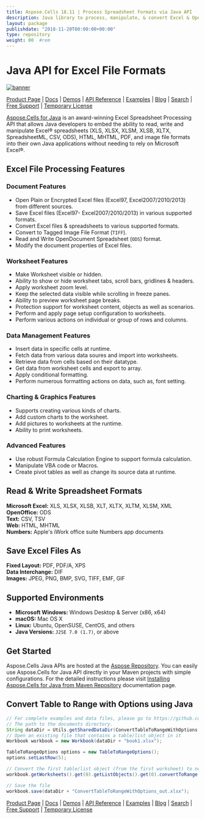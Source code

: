```yaml
---
title: Aspose.Cells 18.11 | Process Spreadsheet Formats via Java API 
description: Java library to process, manipulate, & convert Excel & OpenOffice spreadsheets. Supports formula(e), charts, validations, rendering, printing, & encryption.
layout: package
publishdate: "2018-11-20T00:00:00+00:00"
type: repository
weight: 00	#rem
---
```


# Java API for Excel File Formats

[![banner](../aspose_cells-for-java-banner.png)](./)

[Product Page](https://products.aspose.com/cells/java) | [Docs](https://docs.aspose.com/cells/java/) | [Demos](https://products.aspose.app/cells/family) | [API Reference](https://apireference.aspose.com/cells/java) | [Examples](https://github.com/aspose-cells/Aspose.Cells-for-Java) | [Blog](https://blog.aspose.com/category/cells/) | [Search](https://search.aspose.com/) | [Free Support](https://forum.aspose.com/c/cells) | [Temporary License](https://purchase.aspose.com/temporary-license)

[Aspose.Cells for Java](https://products.aspose.com/cells/java) is an award-winning Excel Spreadsheet Processing API that allows Java developers to embed the ability to read, write and manipulate Excel&reg; spreadsheets (XLS, XLSX, XLSM, XLSB, XLTX, SpreadsheetML, CSV, ODS), HTML, MHTML, PDF, and image file formats into their own Java applications without needing to rely on Microsoft Excel&reg;.

## Excel File Processing Features

### Document Features

- Open Plain or Encrypted Excel files (Excel97, Excel2007/2010/2013) from different sources.
- Save Excel files (Excel97- Excel2007/2010/2013) in various supported formats.
- Convert Excel files & spreadsheets to various supported formats.
- Convert to Tagged Image File Format (`TIFF`).
- Read and Write OpenDocument Spreadsheet (`ODS`) format.
- Modify the document properties of Excel files.

### Worksheet Features

- Make Worksheet visible or hidden.
- Ability to show or hide worksheet tabs, scroll bars, gridlines & headers.
- Apply worksheet zoom level.
- Keep the selected data visible while scrolling in freeze panes.
- Ability to preview worksheet page breaks.
- Protection support for worksheet content, objects as well as scenarios.
- Perform and apply page setup configuration to worksheets.
- Perform various actions on individual or group of rows and columns.

### Data Management Features

- Insert data in specific cells at runtime.
- Fetch data from various data soures and import into worksheets.
- Retrieve data from cells based on their datatype.
- Get data from worksheet cells and export to array.
- Apply conditional formatting.
- Perform numerous formatting actions on data, such as, font setting.

### Charting & Graphics Features

- Supports creating various kinds of charts.
- Add custom charts to the worksheet.
- Add pictures to worksheets at the runtime.
- Ability to print worksheets.

### Advanced Features

- Use robust Formula Calculation Engine to support formula calculation.
- Manipulate VBA code or Macros.
- Create pivot tables as well as change its source data at runtime.

## Read & Write Spreadsheet Formats

**Microsoft Excel:** XLS, XLSX, XLSB, XLT, XLTX, XLTM, XLSM, XML\
**OpenOffice:** ODS\
**Text:** CSV, TSV\
**Web:** HTML, MHTML\
**Numbers:** Apple's iWork office suite Numbers app documents

## Save Excel Files As

**Fixed Layout:** PDF, PDF/A, XPS\
**Data Interchange:** DIF\
**Images:** JPEG, PNG, BMP, SVG, TIFF, EMF, GIF

## Supported Environments

- **Microsoft Windows:** Windows Desktop & Server (x86, x64)
- **macOS:** Mac OS X
- **Linux:** Ubuntu, OpenSUSE, CentOS, and others
- **Java Versions:** `J2SE 7.0 (1.7)`, or above

## Get Started

Aspose.Cells Java APIs are hosted at the [Aspose Repository](https://repository.aspose.com/cells/). You can easily use Aspose.Cells for Java API directly in your Maven projects with simple configurations. For the detailed instructions please visit [Installing Aspose.Cells for Java from Maven Repository](https://docs.aspose.com/cells/java/installation/) documentation page.

## Convert Table to Range with Options using Java

```java
// For complete examples and data files, please go to https://github.com/aspose-cells/Aspose.Cells-for-Java
// The path to the documents directory.
String dataDir = Utils.getSharedDataDir(ConvertTableToRangeWithOptions.class) + "Tables/";
// Open an existing file that contains a table/list object in it
Workbook workbook = new Workbook(dataDir + "book1.xlsx");

TableToRangeOptions options = new TableToRangeOptions();
options.setLastRow(5);

// Convert the first table/list object (from the first worksheet) to normal range
workbook.getWorksheets().get(0).getListObjects().get(0).convertToRange(options);

// Save the file
workbook.save(dataDir + "ConvertTableToRangeWithOptions_out.xlsx");
```

[Product Page](https://products.aspose.com/cells/java) | [Docs](https://docs.aspose.com/cells/java/) | [Demos](https://products.aspose.app/cells/family) | [API Reference](https://apireference.aspose.com/cells/java) | [Examples](https://github.com/aspose-cells/Aspose.Cells-for-Java) | [Blog](https://blog.aspose.com/category/cells/) | [Search](https://search.aspose.com/) | [Free Support](https://forum.aspose.com/c/cells) | [Temporary License](https://purchase.aspose.com/temporary-license)
